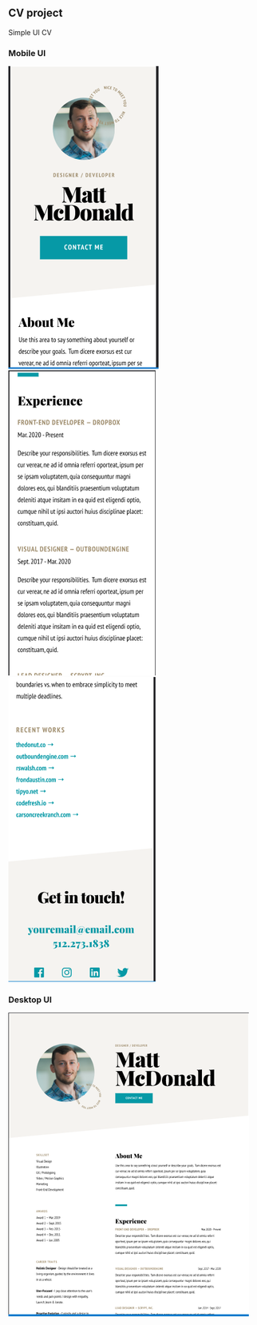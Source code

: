 ## CV project

Simple UI CV

### Mobile UI

![](./img/mobile-view-1.PNG)
![](./img/mobile-view-2.PNG)
![](./img/mobile-view-3.PNG)

### Desktop UI

![](./img/desktop-view.PNG)
